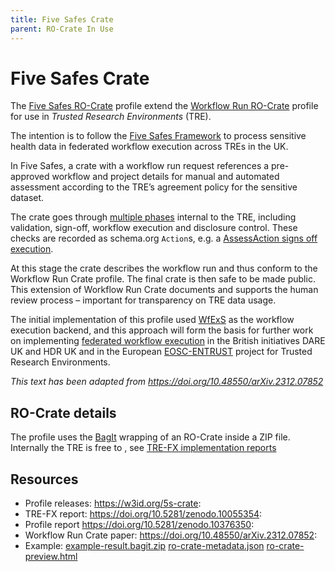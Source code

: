 ```yaml
---
title: Five Safes Crate
parent: RO-Crate In Use
---
```

<!--
   Copyright 2019-2024 RO-Crate contributors
   <https://github.com/ResearchObject/ro-crate/graphs/contributors>

   Licensed under the Apache License, Version 2.0 (the "License");
   you may not use this file except in compliance with the License.
   You may obtain a copy of the License at

       http://www.apache.org/licenses/LICENSE-2.0

   Unless required by applicable law or agreed to in writing, software
   distributed under the License is distributed on an "AS IS" BASIS,
   WITHOUT WARRANTIES OR CONDITIONS OF ANY KIND, either express or implied.
   See the License for the specific language governing permissions and
   limitations under the License.
-->

# Five Safes Crate

The [Five Safes RO-Crate](https://w3id.org/5s-crate) profile extend the [Workflow Run RO-Crate](https://www.researchobject.org/workflow-run-crate/) profile for use in _Trusted Research Environments_ (TRE). 

The intention is to follow the [Five Safes Framework](https://econpapers.repec.org/RePEc:uwe:wpaper:20161601) to process sensitive health data in federated workflow execution across TREs in the UK.

In Five Safes, a crate with a workflow run request references a pre-approved workflow and project details for manual and automated assessment according to the TRE’s agreement policy for the sensitive dataset.

The crate goes through [multiple phases](https://trefx.uk/5s-crate/0.4/#review-process) internal to the TRE, including validation, sign-off, workflow execution and disclosure control.  These checks are recorded as schema.org `Action`s, e.g. a [AssessAction signs off execution](https://trefx.uk/5s-crate/0.4/example-result/data/ro-crate-preview.html#%23signoff-3b741265-cfef-49ea-8138-a2fa149bf2f0).

At this stage the crate describes the workflow run and thus conform to the Workflow Run Crate profile.  The final crate is then safe to be made public.  This extension of Workflow Run Crate documents and supports the human review process – important for transparency on TRE data usage. 

The initial implementation of this profile used [WfExS](https://github.com/inab/WfExS-backend) as the workflow execution backend, and this approach will form the basis for further work on implementing [federated workflow execution](https://www.hdruk.ac.uk/research/research-data-infrastructure/federated-analytics/) in the British initiatives DARE UK and HDR UK and in the European [EOSC-ENTRUST](https://esciencelab.org.uk/projects/eosc-entrust/) project for Trusted Research Environments.

_This text has been adapted from <https://doi.org/10.48550/arXiv.2312.07852>_


## RO-Crate details

The profile uses the [BagIt](https://www.researchobject.org/ro-crate/1.1/appendix/implementation-notes.html#combining-with-other-packaging-schemes) wrapping of an RO-Crate inside a ZIP file. Internally the TRE is free to , see [TRE-FX implementation reports](https://trefx.uk/implementation)


## Resources

* Profile releases: <https://w3id.org/5s-crate>:
* TRE-FX report: <https://doi.org/10.5281/zenodo.10055354>:
* Profile report <https://doi.org/10.5281/zenodo.10376350>:
* Workflow Run Crate paper: <https://doi.org/10.48550/arXiv.2312.07852>:
* Example: [example-result.bagit.zip](https://trefx.uk/5s-crate/0.4/example-result.bagit.zip) [ro-crate-metadata.json](https://trefx.uk/5s-crate/0.4/example-hutch/data/ro-crate-metadata.json) [ro-crate-preview.html](https://trefx.uk/5s-crate/0.4/example-result/data/ro-crate-preview.html)

